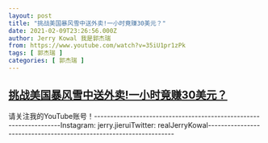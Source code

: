 ```yaml
---
layout: post
title: "挑战美国暴风雪中送外卖!一小时竟赚30美元？"
date: 2021-02-09T23:26:56.000Z
author: Jerry Kowal 我是郭杰瑞
from: https://www.youtube.com/watch?v=35iU1pr1zPk
tags: [ 郭杰瑞 ]
categories: [ 郭杰瑞 ]
---
```

<!--1612913216000-->
[挑战美国暴风雪中送外卖!一小时竟赚30美元？](https://www.youtube.com/watch?v=35iU1pr1zPk)
------

<div>
请关注我的YouTube账号！-------------------------------------------------------------------Instagram:  jerry.jieruiTwitter:  realJerryKowal-------------------------------------------------------------------
</div>

